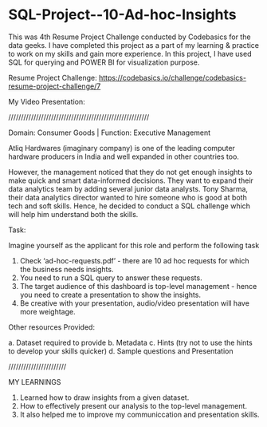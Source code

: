 # SQL-Project--10-Ad-hoc-Insights

This was 4th Resume Project Challenge conducted by Codebasics for the data geeks. I have completed this project as a part of my learning & practice to work on my skills and gain more experience. In this project, I have used SQL for querying and POWER BI for visualization purpose.

Resume Project Challenge: https://codebasics.io/challenge/codebasics-resume-project-challenge/7

My Video Presentation: 

////////////////////////////////////////////////////////

Domain:  Consumer Goods | Function: Executive Management

Atliq Hardwares (imaginary company) is one of the leading computer hardware producers in India and well expanded in other countries too.

However, the management noticed that they do not get enough insights to make quick and smart data-informed decisions. They want to expand their data analytics team by adding several junior data analysts. Tony Sharma, their data analytics director wanted to hire someone who is good at both tech and soft skills. Hence, he decided to conduct a SQL challenge which will help him understand both the skills.

Task:  

Imagine yourself as the applicant for this role and perform the following task

1.    Check ‘ad-hoc-requests.pdf’ - there are 10 ad hoc requests for which the business needs insights.
2.    You need to run a SQL query to answer these requests. 
3.    The target audience of this dashboard is top-level management - hence you need to create a presentation to show the insights.
4.    Be creative with your presentation, audio/video presentation will have more weightage.

Other resources Provided:

a.    Dataset required to provide 
b.    Metadata
c.    Hints (try not to use the hints to develop your skills quicker)
d.    Sample questions and Presentation


///////////////////////

MY LEARNINGS

1. Learned how to draw insights from a given dataset.
2. How to effectively present our analysis to the top-level management.
3. It also helped me to improve my communiccation and presentation skills.


